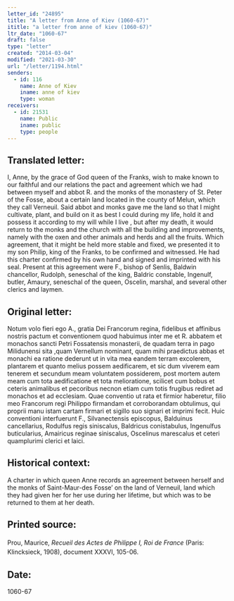 ```yaml
---
letter_id: "24895"
title: "A letter from Anne of Kiev (1060-67)"
ititle: "a letter from anne of kiev (1060-67)"
ltr_date: "1060-67"
draft: false
type: "letter"
created: "2014-03-04"
modified: "2021-03-30"
url: "/letter/1194.html"
senders:
  - id: 116
    name: Anne of Kiev
    iname: anne of kiev
    type: woman
receivers:
  - id: 21531
    name: Public
    iname: public
    type: people
---
```

<h2> Translated letter:</h2>I, Anne, by the grace of God queen of the Franks,  wish to make known to our faithful and our relations the pact and agreement which we had between myself and abbot R. and the monks of the monastery of St. Peter of the Fosse, about a certain land located in the county of Melun, which they call Verneuil.  Said abbot and monks gave me the land so that I might cultivate, plant, and build on it as best I could during my life,  hold it and possess it according to my will while I live , but after my death, it would return to the monks and the church with all the building and improvements, namely with the oxen and other animals and herds and all the fruits.  Which agreement, that it might be held more stable and fixed, we presented it to my son Philip, king of the Franks, to be confirmed and witnessed.  He had this charter confirmed by his own hand and signed and imprinted with his seal.
Present at this agreement were F., bishop of Senlis, Baldwin chancellor, Rudolph, seneschal of the king, Baldric constable, Ingenulf, butler, Amaury, seneschal of the queen, Oscelin, marshal, and several other clerics and laymen.
<h2 class="mt-4"> Original letter:</h2>Notum volo fieri ego A., gratia Dei Francorum regina, fidelibus et affinibus nostris pactum et conventionem quod habuimus inter me et R. abbatem et monachos sancti Petri Fossatensis monasterii, de quadam terra in pago Milidunensi sita ,quam Vernellum nominant, quam mihi praedictus abbas et monachi ea ratione dederunt ut in vita mea eandem terram excolerem, plantarem et quanto melius possem aedificarem, et sic dum viverem eam tenerem et secundum meam voluntatem possiderem, post mortem autem meam cum tota aedificatione et tota melioratione, scilicet cum bobus et ceteris animalibus et pecoribus necnon etiam cum totis frugibus rediret ad monachos et ad ecclesiam. Quae conventio ut rata et firmior haberetur, filio meo Francorum regi Philippo firmandam et corroborandam obtulimus, qui proprii manu istam cartam firmari et sigillo suo signari et imprimi fecit. Huic conventioni interfuerunt F., Silvanectensis episcopus, Balduinus cancellarius, Rodulfus regis siniscalus, Baldricus conistabulus, Ingenulfus buticularius, Amairicus reginae siniscalus, Oscelinus marescalus et ceteri quamplurimi clerici et laici.
<h2 class="mt-4"> Historical context:</h2>A charter in which queen Anne records an agreement between herself and the monks of Saint-Maur-des Fosse’ on the land of Verneuil, land which they had given her for her use during her lifetime, but which was to be returned to them at her death.
<h2 class="mt-4"> Printed source:</h2><p>Prou, Maurice, <em>Recue</em><span style="line-height: 1.5; background-color: transparent;"><em>il des Actes de Philippe I, Roi de France</em> (Paris: Klincksieck, 1908), document XXXVI, 105-06.</span></p><h2 class="mt-4"> Date:</h2>1060-67